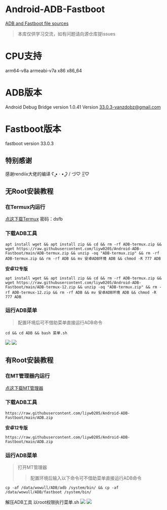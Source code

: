 # Android-ADB-Fastboot
[ADB and Fastboot file sources](https://github.com/rendiix/termux-adb-fastboot.git)
> 本库仅供学习交流，如有问题请向源仓库提issues

# CPU支持
arm64-v8a
armeabi-v7a
x86
x86_64

# ADB版本
Android Debug Bridge version 1.0.41
Version 33.0.3-vanzdobz@gmail.com
# Fastboot版本
fastboot version 33.0.3

## 特别感谢
感谢rendiix大佬的编译
ʕ ̳• · • ̳ʔ
/ づ♡ =͟͟͞͞♡
## 无Root安装教程
### 在Termux内运行
[点这下载Termux](https://wwu.lanzoul.com/iB8ZD03r51eb)
密码：dsfb

### 下载ADB工具
```
apt install wget && apt install zip && cd && rm -rf ADB-termux.zip && wget https://raw.githubusercontent.com/liyw0205/Android-ADB-Fastboot/main/ADB-termux.zip && unzip -oq "ADB-termux.zip" && rm -rf ADB-termux.zip && rm -rf ADB && mv 安卓ADB环境 ADB && chmod -R 777 ADB
```
**安卓12专版**
```
apt install wget && apt install zip && cd && rm -rf ADB-termux.zip && wget https://raw.githubusercontent.com/liyw0205/Android-ADB-Fastboot/main/ADB-termux-12.zip && unzip -oq "ADB-termux.zip" && rm -rf ADB-termux-12.zip && rm -rf ADB && mv 安卓ADB环境 ADB && chmod -R 777 ADB
```
### 运行ADB菜单
> 配置环境后可不借助菜单直接运行ADB命令
```
cd && cd ADB && bash 菜单.sh
```
<img src = "https://github.com/liyw0205/Android-ADB-Fastboot/raw/main/1.jpg" >
<img src = "https://github.com/liyw0205/Android-ADB-Fastboot/raw/main/2.jpg" >

## 有Root安装教程
### 在MT管理器内运行
[点这下载MT管理器](https://binmt.lanzouy.com/b01bivkzc)

### 下载ADB工具
```
https://raw.githubusercontent.com/liyw0205/Android-ADB-Fastboot/main/ADB.zip 
```
**安卓12专版**
```
https://raw.githubusercontent.com/liyw0205/Android-ADB-Fastboot/main/ADB.zip 
```
### 运行ADB菜单
> 打开MT管理器
>> 配置环境后输入以下命令可不借助菜单直接运行ADB命令
>>> 
```
cp -af /data/wowull/ADB/adb /system/bin/ && cp -af /data/wowull/ADB/fastboot /system/bin/
```
解压ADB工具
以root权限执行菜单.sh
<img src = "https://github.com/liyw0205/Android-ADB-Fastboot/raw/main/3.jpg" >
<img src = "https://github.com/liyw0205/Android-ADB-Fastboot/raw/main/4.jpg" >
